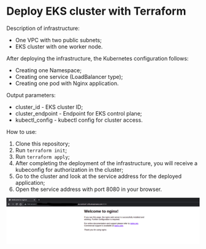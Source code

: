 # Deploy EKS cluster with Terraform

Description of infrastructure:
- One VPC with two public subnets;
- EKS cluster with one worker node.

After deploying the infrastructure, the Kubernetes configuration follows:
- Creating one Namespace;
- Creating one service (LoadBalancer type);
- Creating one pod with Nginx application.

Output parameters:
- cluster_id - EKS cluster ID;
- cluster_endpoint - Endpoint for EKS control plane;
- kubectl_config - kubectl config for cluster access.

How to use:
1) Clone this repository;
2) Run `terraform init`;
3) Run `terraform apply`;
4) After completing the deployment of the infrastructure, you will receive a kubeconfig for authorization in the cluster;
5) Go to the cluster and look at the service address for the deployed application;
6) Open the service address with port 8080 in your browser.

![nginx](/images/nginx.png)

